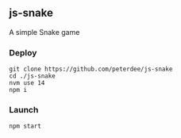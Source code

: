 ## js-snake

A simple Snake game

### Deploy

```shell script
git clone https://github.com/peterdee/js-snake
cd ./js-snake
nvm use 14
npm i
```

### Launch

```shell script
npm start
```

